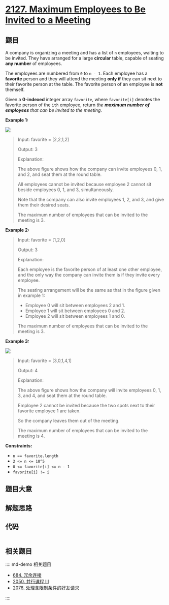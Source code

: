 # [2127. Maximum Employees to Be Invited to a Meeting](https://leetcode.com/problems/maximum-employees-to-be-invited-to-a-meeting/)

## 题目

A company is organizing a meeting and has a list of `n` employees, waiting to
be invited. They have arranged for a large **circular** table, capable of
seating **any number** of employees.

The employees are numbered from `0` to `n - 1`. Each employee has a
**favorite** person and they will attend the meeting **only if** they can sit
next to their favorite person at the table. The favorite person of an employee
is **not** themself.

Given a **0-indexed** integer array `favorite`, where `favorite[i]` denotes
the favorite person of the `ith` employee, return _the **maximum number of
employees** that can be invited to the meeting_.

**Example 1:**

![](https://assets.leetcode.com/uploads/2021/12/14/ex1.png)

> Input: favorite = [2,2,1,2]
>
> Output: 3
>
> Explanation:
>
> The above figure shows how the company can invite employees 0, 1, and 2, and seat them at the round table.
>
> All employees cannot be invited because employee 2 cannot sit beside employees 0, 1, and 3, simultaneously.
>
> Note that the company can also invite employees 1, 2, and 3, and give them their desired seats.
>
> The maximum number of employees that can be invited to the meeting is 3.

**Example 2:**

> Input: favorite = [1,2,0]
>
> Output: 3
>
> Explanation:
>
> Each employee is the favorite person of at least one other employee, and the only way the company can invite them is if they invite every employee.
>
> The seating arrangement will be the same as that in the figure given in example 1:
>
> - Employee 0 will sit between employees 2 and 1.
> - Employee 1 will sit between employees 0 and 2.
> - Employee 2 will sit between employees 1 and 0.
>
> The maximum number of employees that can be invited to the meeting is 3.

**Example 3:**

![](https://assets.leetcode.com/uploads/2021/12/14/ex2.png)

> Input: favorite = [3,0,1,4,1]
>
> Output: 4
>
> Explanation:
>
> The above figure shows how the company will invite employees 0, 1, 3, and 4, and seat them at the round table.
>
> Employee 2 cannot be invited because the two spots next to their favorite employee 1 are taken.
>
> So the company leaves them out of the meeting.
>
> The maximum number of employees that can be invited to the meeting is 4.

**Constraints:**

- `n == favorite.length`
- `2 <= n <= 10^5`
- `0 <= favorite[i] <= n - 1`
- `favorite[i] != i`

## 题目大意

## 解题思路

## 代码

```javascript

```

## 相关题目

:::: md-demo 相关题目

- [684. 冗余连接](https://leetcode.com/problems/redundant-connection)
- [2050. 并行课程 III](https://leetcode.com/problems/parallel-courses-iii)
- [2076. 处理含限制条件的好友请求](https://leetcode.com/problems/process-restricted-friend-requests)

::::
